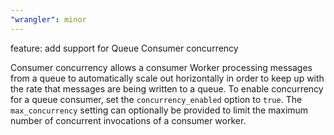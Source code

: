 ```yaml
---
"wrangler": minor
---
```


feature: add support for Queue Consumer concurrency

Consumer concurrency allows a consumer Worker processing messages from a queue to automatically scale out horizontally in order to keep up with the rate that messages are being written to a queue.
To enable concurrency for a queue consumer, set the `concurrency_enabled` option to `true`.
The `max_concurrency` setting can optionally be provided to limit the maximum number of concurrent invocations of a consumer worker.